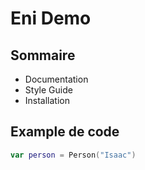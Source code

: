 # Eni Demo

## Sommaire

* Documentation
* Style Guide
* Installation

## Example de code

```kt
var person = Person("Isaac")
```
